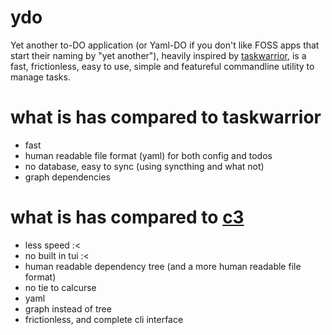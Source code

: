 # ydo
Yet another to-DO application (or Yaml-DO if you don't like FOSS apps that
start their naming by "yet another"),
heavily inspired by [taskwarrior](https://taskwarrior.org/),
is a fast, frictionless, easy to use, simple and featureful commandline utility to manage tasks.

# what is has compared to taskwarrior
- fast
- human readable file format (yaml) for both config and todos
- no database, easy to sync (using syncthing and what not)
- graph dependencies

# what is has compared to [c3](https://github.com/nimaaskarian/c3) 
- less speed :<
- no built in tui :<
- human readable dependency tree (and a more human readable file format)
- no tie to calcurse
- yaml
- graph instead of tree
- frictionless, and complete cli interface
